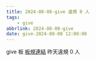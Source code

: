 ```yaml
---
title: 2024-08-08-give 違規 0 人
tags:
    - give
abbrlink: 2024-08-08-give
date: give-2024-08-08 12:00:00
---
```

give 板 [板規連結](https://www.ptt.cc/bbs/give/M.1612495900.A.C32.html)
昨天違規 0 人
